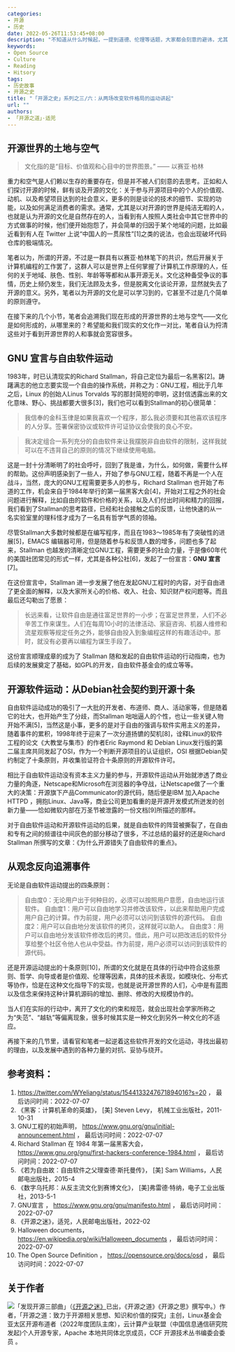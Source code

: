 ```yaml
---
categories:
- 开源
- 历史
date: 2022-05-26T11:53:45+08:00
description: "不知道从什么时候起，一提到道德、伦理等话题，大家都会刻意的避讳，尤其是谈论开源的时候，有一部分会非常理直气壮的自己是为了赚钱才去违反许可和规范的，也就是说为了钱做些偷鸡摸狗的小事没什么，可这种恰恰是让开源无法发展和持续的隐形杀手，我们谈开源而避开文化，其实已经和开源无关了。所以，谈开源，不就是在谈文化吗？"
keywords:
- Open Source
- Culture
- Reading
- Hitsory
tags:
- 历史故事
- 开源之史
title: "「开源之史」系列之三/六：从两场改变软件格局的运动讲起"
url: ""
authors:
- 「开源之道」·适兕
---
```


## 开源世界的土地与空气

> 文化指的是“目标、价值观和心目中的世界图景。”
>   —— 以赛亚·柏林

重力和空气是人们赖以生存的重要存在，但是并不被人们刻意的去思考。正如和人们探讨开源的时候，鲜有谈及开源的文化：关于参与开源项目中的个人的价值观、动机、以及希望项目达到的社会意义，更多的则是谈论的技术的细节、实现的功能，以及如何满足消费者的需求。通常，尤其是以对开源的世界是纯洁无暇的人，也就是认为开源的文化是自然存在的人，当看到有人按照人类社会中其它世界中的方式做事的时候，他们便开始抱怨了，并会简单的归因于某个地域的问题，比如最近看到有人在 Twitter 上说“中国人的一贯尿性”[1]之类的说法，也会出现破坏代码仓库的极端情况。

笔者以为，所谓的开源，不过是一群具有以赛亚·柏林笔下的共识，然后开展关于计算机编程的工作罢了，这群人可以是世界上任何掌握了计算机工作原理的人，任何的关于地域、肤色、性别、年龄等等都和从事开源无关。文化这种备受争议的事情，历史上频仍发生，我们无法顾及太多，但是脱离文化谈论开源，显然就失去了开源的意义。另外，笔者以为开源的文化是可以学习到的，它甚至不过是几个简单的原则遵守。

在接下来的几个小节，笔者会追溯我们现在形成的开源世界的土地与空气——文化是如何形成的，从哪里来的？希望能和我们现实的文化作一对比，笔者自认为捋清这些对于看到开源世界的人和事就会宽容很多。

## GNU 宣言与自由软件运动

1983年，时已认清现实的Richard Stallman，将自己定位为最后一名黑客[2]。踌躇满志的他立志要实现一个自由的操作系统，并称之为：GNU工程，相比于几年之后，Linux 的创始人Linus Torvalds 写的那封简短的申明，这封信透露出来的文化意味、野心、挑战都要大很多[3]，我们也可以看到Stallman的初心很简单：

> 我信奉的金科玉律是如果我喜欢一个程序，那么我必须要和其他喜欢该程序的人分享。签署保密协议或软件许可证协议会使我的良心不安。

> 我决定组合一系列充分的自由软件来让我摆脱非自由软件的限制，这样我就可以在不违背自己的原则的情况下继续使用电脑。

这是一封十分清晰明了的社会呼吁，回到了我是谁，为什么，如何做，需要什么样的帮助。这份声明感染到了一些人，开始了参与GNU工程，随着不再是一个人在战斗，当然，庞大的GNU工程需要更多人的参与，Richard Stallman 也开始了布道的工作，机会来自于1984年举行的第一届黑客大会[4]，开始对工程之外的社会问题进行解释，比如自由的软件和价格的关系，以及人们付出时间和精力的回报，我们看到了Stallman的思考路径，已经和社会接触之后的反馈，让他快速的从一名实验室里的理科怪才成为了一名具有哲学气质的领袖。

尽管Stallman大多数时候都是在编写程序，而且在1983～1985年有了突破性的进展[5]，EMACS 编辑器可用，但是随着参与和反馈人数的增多，问题也多了起来，Stallman 也越发的清晰定位GNU工程，需要更多的社会力量，于是像60年代的美国社团常见的形式一样，尤其是各种公社[6]，发起了一份宣言：**GNU 宣言** [7]。

在这份宣言中，Stallman 进一步发展了他在发起GNU工程时的内容，对于自由进了更全面的解释，以及大家所关心的价格、收入、社会、知识财产权问题等。而且最后还勾勒出了愿景：

> 长远来看，让软件自由是通往富足世界的一小步；在富足世界里，人们不必辛苦工作来谋生。人们在每周10小时的法律活动、家庭咨询、机器人维修和流星观察等规定任务之外，能够自由投入到象编程这样的有趣活动中。那时，就没有必要再以编程为谋生手段了。

这份宣言顺理成章的成为了 Stallman 随和发起的自由软件运动的行动指南，也为后续的发展奠定了基础，如GPL的开发，自由软件基金会的成立等等。

## 开源软件运动：从Debian社会契约到开源十条

自由软件运动成功的吸引了一大批的开发者、布道师、商人、活动家等，但是随着它的壮大，也开始产生了分歧，而Stallman 咄咄逼人的个性，也让一些关键人物开始不满[5]，当然这是小事，更多的是对于自由的强调与软件实用主义的差异，随着事件的累积，1998年终于迎来了一次分道扬镳的契机[8]，诠释Linux的软件工程的论文《大教堂与集市》的作者Eric Raymond 和 Debian Linux发行版的第二届主席共同发起了OSI，作为一个判断开源项目的认证组织，OSI 根据Debian契约制定了十条原则，并收集验证符合十条原则的开源软件许可。

相比于自由软件运动没有资本主义力量的参与，开源软件运动从开始就渗透了商业力量的角逐，Netscape和Microsoft在浏览器的争夺战，让Netscape做了一个重大的决策：开源旗下产品Communicator的源代码，随后便是IBM 加入Apache HTTPD ，拥抱Linux、Java等，商业公司更加看重的是开源开发模式所迸发的创新力量——恰如微软内部在万圣节被泄露的一份文档[9]所描述的那样。

对于自由软件运动和开源软件运动的后果，就是自由软件的阵营被撕裂了，在自由和专有之间的频谱往中间灰色的部分移动了很多，不过总结的最好的还是Richard Stallman 所撰写的文章：《为什么开源错失了自由软件的重点》。

## 从观念反向追溯事件

无论是自由软件运动提出的四条原则：

> 自由度0：无论用户出于何种目的，必须可以按照用户意愿，自由地运行该软件。
> 自由度1：用户可以自由地学习并修改该软件，以此来帮助用户完成用户自己的计算。作为前提，用户必须可以访问到该软件的源代码。
> 自由度2：用户可以自由地分发该软件的拷贝，这样就可以助人。
> 自由度3：用户可以自由地分发该软件修改后的拷贝。借此，用户可以把改进后的软件分享给整个社区令他人也从中受益。作为前提，用户必须可以访问到该软件的源代码。

还是开源运动提出的十条原则[10]，所谓的文化就是在具体的行动中符合这些原则、哲学、向导或者是价值观、伦理等因素，具体的技术表现，如模块化、分布式等协作，恰是在这种文化指导下的实现，也就是说开源世界的人们，心中是有蓝图以及信念来保持这种计算机源码的增加、删除、修改的大规模协作的。

当人们在实际的行动中，离开了文化的约束和规范，就会出现社会学家所称之为“失范”、“越轨”等偏离现象，很多时候其实是一种文化到另外一种文化的不适应。

再接下来的几节里，请看官和笔者一起逆着这些软件开发的文化运动，寻找出最初的理由，以及发展中遇到的各种力量的对抗、妥协与绕开。

## 参考资料：

1.  https://twitter.com/WYeliang/status/1544133247671894016?s=20 ， 最后访问时间：2022-07-07
2.  《黑客：计算机革命的英雄》， [美] Steven Levy， 机械工业出版社，2011-10-31
3.  GNU工程的初始声明， https://www.gnu.org/gnu/initial-announcement.html ， 最后访问时间：2022-07-07
4.  Richard Stallman 在 1984 年第一届黑客大会， https://www.gnu.org/gnu/first-hackers-conference-1984.html ， 最后访问时间：2022-07-07
5.  《若为自由故：自由软件之父理查德·斯托曼传》， [美] Sam Williams，人民邮电出版社，2015-4
6.  《数字乌托邦：从反主流文化到赛博文化》， [美]弗雷德·特纳，电子工业出版社，2013-5-1
7.  GNU宣言 ， https://www.gnu.org/gnu/manifesto.html ， 最后访问时间：2022-07-07
8.  《开源之迷》，适兕，人民邮电出版社，2022-02
9.  Halloween documents， https://en.wikipedia.org/wiki/Halloween_documents ， 最后访问时间：2022-07-07
10. The Open Source Definition ， https://opensource.org/docs/osd ， 最后访问时间：2022-07-07

## 关于作者

![](/public/kuosi-face-of-os.png)「发现开源三部曲」（[《开源之迷》](posts/book-of-open-source/the-fascinating-of-open-source/)已出，《开源之道》《开源之思》撰写中。）作者，「开源之道：致力于开源相关思想、知识和价值的探究」主创，Linux基金会亚太区开源布道者（2022年度团队主席），云计算产业联盟（中国信息通信研究院发起)个人开源专家，Apache 本地共同体北京成员，CCF 开源技术丛书编委会委员 。
